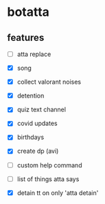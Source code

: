 # botatta

## features
- [ ] atta replace
- [x] song
- [x] collect valorant noises
- [x] detention
- [x] quiz text channel
- [x] covid updates
- [x] birthdays
- [x] create dp (avi)
- [ ] custom help command
- [ ] list of things atta says
- [x] detain tt on only 'atta detain'


